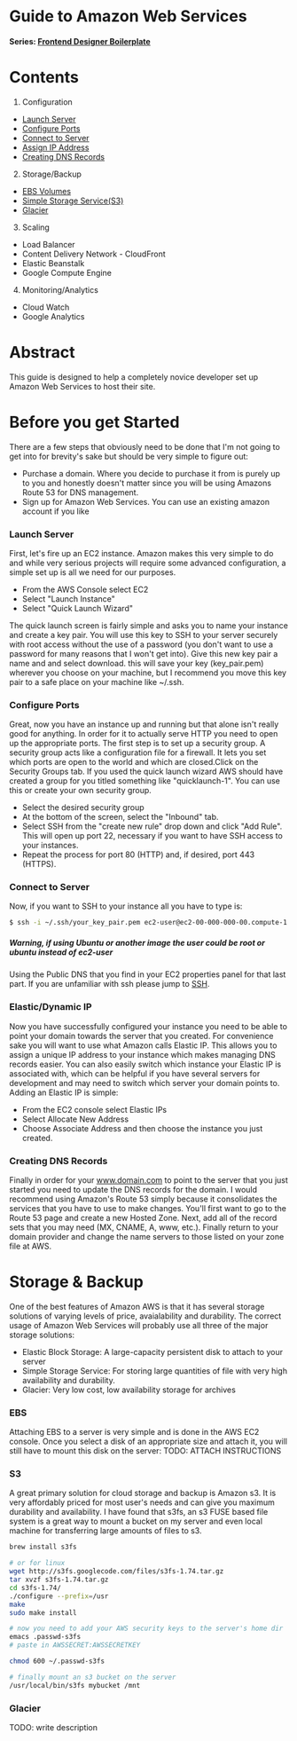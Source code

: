 # Guide to Amazon Web Services
#### Series: [Frontend Designer Boilerplate](readme.md)
# Contents
1. Configuration
 * [Launch Server](#launch-server)
 * [Configure Ports](#configure-ports)
 * [Connect to Server](#connect-to-server)
 * [Assign IP Address](#elasticdynamic-ip)
 * [Creating DNS Records](#creating-dns-records)
2. Storage/Backup
 * [EBS Volumes](#ebs)
 * [Simple Storage Service(S3)](#s3)
 * [Glacier](#glacier)
3. Scaling
 * Load Balancer
 * Content Delivery Network - CloudFront
 * Elastic Beanstalk
 * Google Compute Engine
4. Monitoring/Analytics
 *  Cloud Watch
 *  Google Analytics
 
# Abstract
This guide is designed to help a completely novice developer set up Amazon Web Services to host their site.

# Before you get Started
There are a few steps that obviously need to be done that I'm not going to get into for brevity's sake but should be very simple to figure out:

* Purchase a domain. Where you decide to purchase it from is purely up to you and honestly doesn't matter since you will be using Amazons Route 53 for DNS management.
* Sign up for Amazon Web Services. You can use an existing amazon account if you like

### Launch Server
First, let's fire up an EC2 instance. Amazon makes this very simple to do and while very serious projects will require some advanced configuration, a simple set up is all we need for our purposes.

* From the AWS Console select EC2
* Select "Launch Instance"
* Select "Quick Launch Wizard"


The quick launch screen is fairly simple and asks you to name your instance and create a key pair. You will use this key to SSH to your server securely with root access without the use of a password (you don't want to use a password for many reasons that I won't get into). Give this new key pair a name and and select download. this will save your key (key_pair.pem) wherever you choose on your machine, but I recommend you move this key pair to a safe place on your machine like ~/.ssh. 

### Configure Ports
Great, now you have an instance up and running but that alone isn't really good for anything. In order for it to actually serve HTTP you need to open up the appropriate ports. The first step is to set up a security group. A security group acts like a configuration file for a firewall. It lets you set which ports are open to the world and which are closed.Click on the Security Groups tab. If you used the quick launch wizard AWS should have created a group for you titled something like "quicklaunch-1". You can use this or create your own security group. 

* Select the desired security group
* At the bottom of the screen, select the "Inbound" tab.
* Select SSH from the "create new rule" drop down and click "Add Rule". This will open up port 22, necessary if you want to have SSH access to your instances.
*  Repeat the process for port 80 (HTTP) and, if desired, port 443 (HTTPS).

### Connect to Server
Now, if you want to SSH to your instance all you have to type is:

```sh
$ ssh -i ~/.ssh/your_key_pair.pem ec2-user@ec2-00-000-000-00.compute-1.amazonaws.com
```
##### Warning, if using Ubuntu or another image the user could be root or ubuntu instead of ec2-user 

Using the Public DNS that you find in your EC2 properties panel for that last part.  If you are unfamiliar with ssh  please jump to [SSH](ssh.md). 

### Elastic/Dynamic IP
Now you have successfully configured your instance you need to be able to point your domain towards the server that you created. For convenience sake you will want to use what Amazon calls Elastic IP. This allows you to assign a unique IP address to your instance which makes managing DNS records easier. You can also easily switch which instance your Elastic IP is associated with, which can be helpful if you have several servers for development and may need to switch which server your domain points to. Adding an Elastic IP is simple:

* From the EC2 console select Elastic IPs
* Select Allocate New Address
* Choose Associate Address and then choose the instance you just created.

### Creating DNS Records
Finally in order for your www.domain.com to point to the server that you just started you need to update the DNS records for the domain. I would recommend using Amazon's Route 53 simply because it consolidates the services that you have to use to make changes. You'll first want to go to the Route 53 page and create a new Hosted Zone. Next, add all of the record sets that you may need (MX, CNAME, A, www, etc.). Finally return to your domain provider and change the name servers to those listed on your zone file at AWS.

# Storage & Backup
One of the best features of Amazon AWS is that it has several storage solutions of varying levels of price, avaialability and durability. The correct usage of Amazon Web Services will probably use all three of the major storage solutions:
* Elastic Block Storage: A large-capacity persistent disk to attach to your server
* Simple Storage Service: For storing large quantities of file with very high availability and durability.
* Glacier: Very low cost, low availability storage for archives

### EBS
Attaching EBS to a server is very simple and is done in the AWS EC2 console. Once you select a disk of an appropriate size and attach it, you will still have to mount this disk on the server:
TODO: ATTACH INSTRUCTIONS

### S3
A great primary solution for cloud storage and backup is Amazon s3. It is very affordably priced for most user's needs and can give you maximum durability and availability. I have found that s3fs, an s3 FUSE based file system is a great way to 
mount a bucket on my server and even local machine for transferring large amounts of files to s3.

```sh
brew install s3fs

# or for linux 
wget http://s3fs.googlecode.com/files/s3fs-1.74.tar.gz
tar xvzf s3fs-1.74.tar.gz
cd s3fs-1.74/
./configure --prefix=/usr
make
sudo make install

# now you need to add your AWS security keys to the server's home dir
emacs .passwd-s3fs
# paste in AWSSECRET:AWSSECRETKEY

chmod 600 ~/.passwd-s3fs

# finally mount an s3 bucket on the server
/usr/local/bin/s3fs mybucket /mnt
```

### Glacier
TODO: write description
